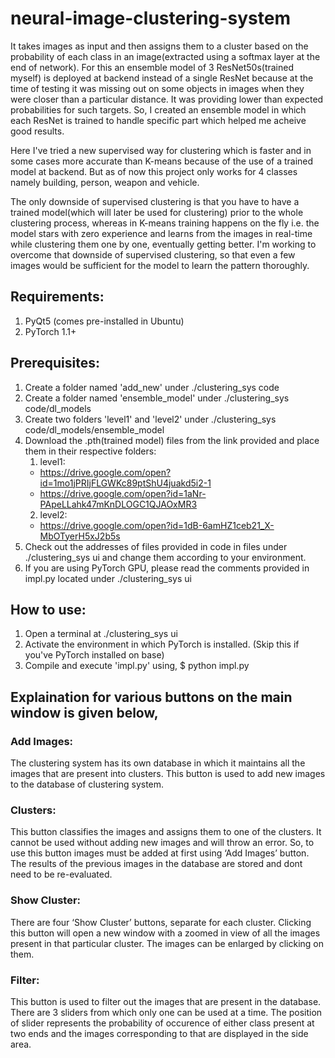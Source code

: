 # neural-image-clustering-system
It takes images as input and then assigns them to a cluster based on the probability of each class in an image(extracted using a softmax layer at the end of network). For this an ensemble model of 3 ResNet50s(trained myself) is deployed at backend instead of a single ResNet because at the time of testing it was missing out on some objects in images when they were closer than a particular distance. It was providing lower than expected probabilities for such targets. So, I created an ensemble model in which each ResNet is trained to handle specific part which helped me acheive good results.

Here I've tried a new supervised way for clustering which is faster and in some cases more accurate than K-means because of the use of a trained model at backend. But as of now this project only works for 4 classes namely building, person, weapon and vehicle.

The only downside of supervised clustering is that you have to have a trained model(which will later be used for clustering) prior to the whole clustering process, whereas in K-means training happens on the fly i.e. the model stars with zero experience and learns from the images in real-time while clustering them one by one, eventually getting better. I'm working to overcome that downside of supervised clustering, so that even a few images would be sufficient for the model to learn the pattern thoroughly.

## Requirements:
1. PyQt5 (comes pre-installed in Ubuntu)
2. PyTorch 1.1+

## Prerequisites:
1. Create a folder named 'add_new' under ./clustering_sys code
2. Create a folder named 'ensemble_model' under ./clustering_sys code/dl_models
3. Create two folders 'level1' and 'level2' under ./clustering_sys code/dl_models/ensemble_model
4. Download the .pth(trained model) files from the link provided and place them in their respective folders:
   1. level1:
   - https://drive.google.com/open?id=1mo1jPRIjFLGWKc89ptShU4juakd5i2-1
   - https://drive.google.com/open?id=1aNr-PApeLLahk47mKnDLOGC1QJAOxMR3
   2. level2:
   - https://drive.google.com/open?id=1dB-6amHZ1ceb21_X-MbOTyerH5xJ2b5s
5. Check out the addresses of files provided in code in files under ./clustering_sys ui and change them according to your environment.
6. If you are using PyTorch GPU, please read the comments provided in impl.py located under ./clustering_sys ui

## How to use:
1. Open a terminal at ./clustering_sys ui
2. Activate the environment in which PyTorch is installed. (Skip this if you've PyTorch installed on base)
3. Compile and execute 'impl.py' using, $ python impl.py

## Explaination for various buttons on the main window is given below,

### Add Images: 
The clustering system has its own database in which it maintains all the images that are present into clusters. This button is used to add new images to the database of clustering system.

### Clusters:
This button classifies the images and assigns them to one of the clusters. It cannot be used without adding new images and will throw an error. So, to use this button images must be added at first using ‘Add Images’ button. The results of the previous images in the database are stored and dont need to be re-evaluated.

### Show Cluster:
There are four ‘Show Cluster’ buttons, separate for each cluster. Clicking this button will open a new window with a zoomed in view of all the images present in that particular cluster. The images can be enlarged by clicking on them.

### Filter:
This button is used to filter out the images that are present in the database. There are 3 sliders from which only one can be used at a time. The position of slider represents the probability of occurence of either class present at two ends and the images corresponding to that are displayed in the side area.
